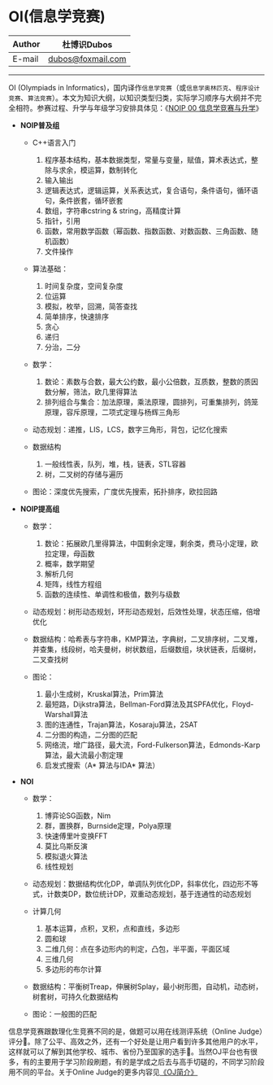 OI(信息学竞赛)
======

|Author|杜博识Dubos|
|---|---|
|E-mail|dubos@foxmail.com|

------  

OI (Olympiads in Informatics)，国内译作`信息学竞赛`（或`信息学奥林匹克`、`程序设计竞赛`、`算法竞赛`）。本文为知识大纲，以知识类型归类，实际学习顺序与大纲并不完全相符。参赛过程、升学与年级学习安排具体见：《[NOIP 00 信息学竞赛与升学](/NOIP%2000%20信息学竞赛与升学.md)》

* **NOIP普及组**  
	* C++语言入门
		1. 程序基本结构，基本数据类型，常量与变量，赋值，算术表达式，整除与求余，模运算，数制转化
		2. 输入输出
		3. 逻辑表达式，逻辑运算，关系表达式，复合语句，条件语句，循环语句，条件嵌套，循环嵌套
		4. 数组，字符串cstring & string，高精度计算
		5. 指针，引用
		5. 函数，常用数学函数（幂函数、指数函数、对数函数、三角函数、随机函数）
		6. 文件操作

	* 算法基础：
		1. 时间复杂度，空间复杂度
		2. 位运算
		3. 模拟，枚举，回溯，简答查找
		4. 简单排序，快速排序
		5. 贪心
		6. 递归
		7. 分治，二分
	
	* 数学：
		1. 数论：素数与合数，最大公约数，最小公倍数，互质数，整数的质因数分解，筛法，欧几里得算法
		2. 排列组合与集合：加法原理，乘法原理，圆排列，可重集排列，鸽笼原理，容斥原理，二项式定理与杨辉三角形
	
	* 动态规划：递推，LIS，LCS，数字三角形，背包，记忆化搜索
		
	* 数据结构
		1. 一般线性表，队列，堆，栈，链表，STL容器
		2. 树，二叉树的存储与遍历
		
	* 图论：深度优先搜索，广度优先搜索，拓扑排序，欧拉回路

* **NOIP提高组**  
 
	* 数学：
		1. 数论：拓展欧几里得算法，中国剩余定理，剩余类，费马小定理，欧拉定理，母函数
		2. 概率，数学期望
		3. 解析几何
		4. 矩阵，线性方程组
		5. 函数的连续性、单调性和极值，数列与级数
	* 动态规划：树形动态规划，环形动态规划，后效性处理，状态压缩，倍增优化
	
	* 数据结构：哈希表与字符串，KMP算法，字典树，二叉排序树，二叉堆，并查集，线段树，哈夫曼树，树状数组，后缀数组，块状链表，后缀树，二叉查找树
	
	* 图论：
		1. 最小生成树，Kruskal算法，Prim算法  
		2. 最短路，Dijkstra算法，Bellman-Ford算法及其SPFA优化，Floyd-Warshall算法  
		3. 图的连通性，Trajan算法，Kosaraju算法，2SAT  
		4. 二分图的构造，二分图的匹配  
		5. 网络流，增广路径，最大流，Ford-Fulkerson算法，Edmonds-Karp算法，最大流最小割定理  
		6. 启发式搜索（A* 算法与IDA* 算法）

* **NOI**

	* 数学：
		1. 博弈论SG函数，Nim
		2. 群，置换群，Burnside定理，Polya原理
		3. 快速傅里叶变换FFT
		4. 莫比乌斯反演
		5. 模拟退火算法
		6. 线性规划
	* 动态规划：数据结构优化DP，单调队列优化DP，斜率优化，四边形不等式，计数类DP，数位统计DP，双重动态规划，基于连通性的动态规划
		
	* 计算几何
		1. 基本运算，点积，叉积，点和直线，多边形
		2. 圆和球
		3. 二维几何：点在多边形内的判定，凸包，半平面，平面区域
		4. 三维几何
		5. 多边形的布尔计算 
	* 数据结构：平衡树Treap，伸展树Splay，最小树形图，自动机，动态树，树套树，可持久化数据结构
		
	* 图论：一般图的匹配  

信息学竞赛跟数理化生竞赛不同的是，做题可以用在线测评系统（Online Judge）评分:100:。除了公平、高效之外，还有一个好处是让用户看到许多其他用户的水平，这样就可以了解到其他学校、城市、省份乃至国家的选手:raising_hand:。当然OJ平台也有很多，有的主要用于学习阶段刷题，有的是学成之后去与高手切磋的，不同学习阶段用不同的平台。关于Online Judge的更多内容见[《OJ简介》](/NOIP%2000%20OJ简介.md)
